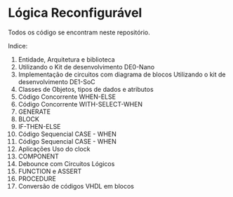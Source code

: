 ﻿# Lógica Reconfigurável

Todos os código se encontram neste repositório.

Indice: 

1. Entidade, Arquitetura e biblioteca
2. Utilizando o Kit de desenvolvimento DE0-Nano
3. Implementação de circuitos com diagrama de blocos  Utilizando o kit de desenvolvimento DE1-SoC
4. Classes de Objetos, tipos de dados e atributos
5. Código Concorrente WHEN-ELSE
6. Código Concorrente WITH-SELECT-WHEN
7. GENERATE
8. BLOCK
9. IF-THEN-ELSE
10. Código Sequencial CASE - WHEN
11. Código Sequencial CASE - WHEN
12. Aplicações Uso do clock
13. COMPONENT
14. Debounce com Circuitos Lógicos
15. FUNCTION e ASSERT
16. PROCEDURE
17. Conversão de códigos VHDL em blocos

## 

​            
